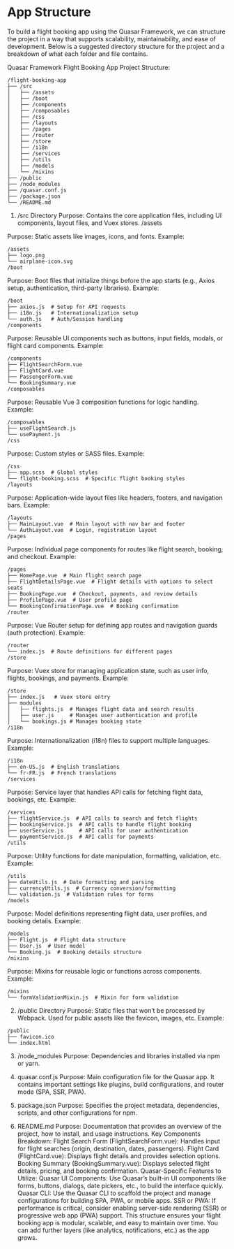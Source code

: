 # App Structure

To build a flight booking app using the Quasar Framework, we can structure the project in a way that supports scalability, maintainability, and ease of development. Below is a suggested directory structure for the project and a breakdown of what each folder and file contains.

Quasar Framework Flight Booking App Project Structure:

```
/flight-booking-app
├── /src
│   ├── /assets
│   ├── /boot
│   ├── /components
│   ├── /composables
│   ├── /css
│   ├── /layouts
│   ├── /pages
│   ├── /router
│   ├── /store
│   ├── /i18n
│   ├── /services
│   ├── /utils
│   ├── /models
│   └── /mixins
├── /public
├── /node_modules
├── /quasar.conf.js
├── /package.json
└── /README.md
```

1. /src Directory
Purpose: Contains the core application files, including UI components, layout files, and Vuex stores.
/assets

Purpose: Static assets like images, icons, and fonts.
Example:
```
/assets
├── logo.png
└── airplane-icon.svg
/boot
```

Purpose: Boot files that initialize things before the app starts (e.g., Axios setup, authentication, third-party libraries).
Example:

```
/boot
├── axios.js  # Setup for API requests
├── i18n.js   # Internationalization setup
└── auth.js   # Auth/Session handling
/components
```

Purpose: Reusable UI components such as buttons, input fields, modals, or flight card components.
Example:

```
/components
├── FlightSearchForm.vue
├── FlightCard.vue
├── PassengerForm.vue
└── BookingSummary.vue
/composables
```

Purpose: Reusable Vue 3 composition functions for logic handling.
Example:

```
/composables
├── useFlightSearch.js
└── usePayment.js
/css
```

Purpose: Custom styles or SASS files.
Example:

```
/css
├── app.scss  # Global styles
└── flight-booking.scss  # Specific flight booking styles
/layouts
```

Purpose: Application-wide layout files like headers, footers, and navigation bars.
Example:

```
/layouts
├── MainLayout.vue  # Main layout with nav bar and footer
└── AuthLayout.vue  # Login, registration layout
/pages
```

Purpose: Individual page components for routes like flight search, booking, and checkout.
Example:

```
/pages
├── HomePage.vue  # Main flight search page
├── FlightDetailsPage.vue  # Flight details with options to select seats
├── BookingPage.vue  # Checkout, payments, and review details
├── ProfilePage.vue  # User profile page
└── BookingConfirmationPage.vue  # Booking confirmation
/router
```

Purpose: Vue Router setup for defining app routes and navigation guards (auth protection).
Example:

```
/router
└── index.js  # Route definitions for different pages
/store
```

Purpose: Vuex store for managing application state, such as user info, flights, bookings, and payments.
Example:

```
/store
├── index.js   # Vuex store entry
├── modules
│   ├── flights.js  # Manages flight data and search results
│   ├── user.js     # Manages user authentication and profile
│   └── bookings.js # Manages booking state
/i18n
```

Purpose: Internationalization (i18n) files to support multiple languages.
Example:

```
/i18n
├── en-US.js  # English translations
└── fr-FR.js  # French translations
/services
```

Purpose: Service layer that handles API calls for fetching flight data, bookings, etc.
Example:

```
/services
├── flightService.js  # API calls to search and fetch flights
├── bookingService.js  # API calls to handle flight booking
├── userService.js     # API calls for user authentication
└── paymentService.js  # API calls for payments
/utils
```

Purpose: Utility functions for date manipulation, formatting, validation, etc.
Example:

```
/utils
├── dateUtils.js  # Date formatting and parsing
├── currencyUtils.js  # Currency conversion/formatting
└── validation.js  # Validation rules for forms
/models
```

Purpose: Model definitions representing flight data, user profiles, and booking details.
Example:

```
/models
├── Flight.js  # Flight data structure
├── User.js  # User model
└── Booking.js  # Booking details structure
/mixins
```

Purpose: Mixins for reusable logic or functions across components.
Example:

```
/mixins
└── formValidationMixin.js  # Mixin for form validation
```

2. /public Directory
Purpose: Static files that won’t be processed by Webpack. Used for public assets like the favicon, images, etc.
Example:

```
/public
├── favicon.ico
└── index.html
```

3. /node_modules
Purpose: Dependencies and libraries installed via npm or yarn.

4. quasar.conf.js
Purpose: Main configuration file for the Quasar app. It contains important settings like plugins, build configurations, and router mode (SPA, SSR, PWA).

5. package.json
Purpose: Specifies the project metadata, dependencies, scripts, and other configurations for npm.

6. README.md
Purpose: Documentation that provides an overview of the project, how to install, and usage instructions.
Key Components Breakdown:
Flight Search Form (FlightSearchForm.vue): Handles input for flight searches (origin, destination, dates, passengers).
Flight Card (FlightCard.vue): Displays flight details and provides selection options.
Booking Summary (BookingSummary.vue): Displays selected flight details, pricing, and booking confirmation.
Quasar-Specific Features to Utilize:
Quasar UI Components: Use Quasar’s built-in UI components like forms, buttons, dialogs, date pickers, etc., to build the interface quickly.
Quasar CLI: Use the Quasar CLI to scaffold the project and manage configurations for building SPA, PWA, or mobile apps.
SSR or PWA: If performance is critical, consider enabling server-side rendering (SSR) or progressive web app (PWA) support.
This structure ensures your flight booking app is modular, scalable, and easy to maintain over time. You can add further layers (like analytics, notifications, etc.) as the app grows.